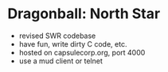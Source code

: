 # Dragonball: North Star

* revised SWR codebase
* have fun, write dirty C code, etc.
* hosted on capsulecorp.org, port 4000
* use a mud client or telnet

